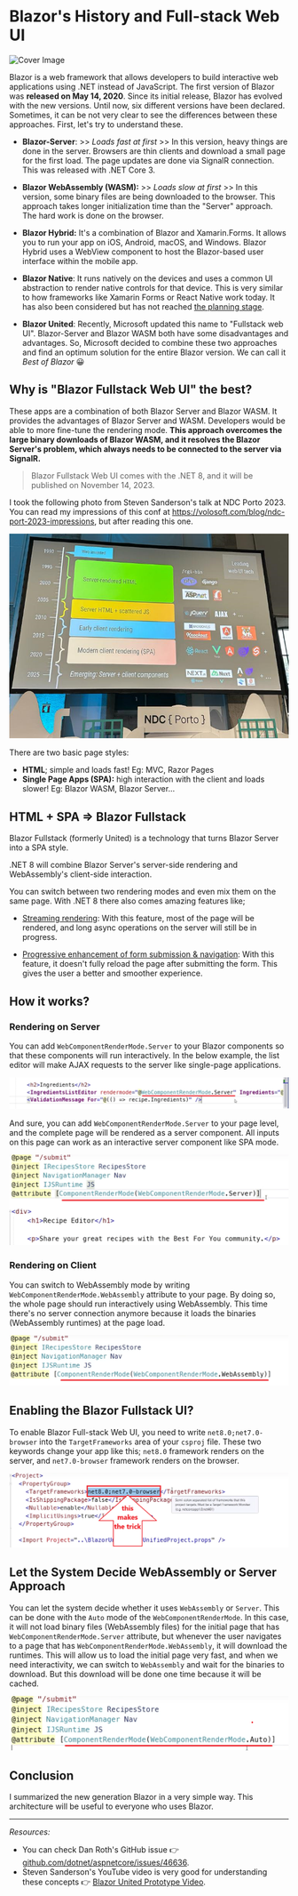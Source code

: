 # Blazor's History and Full-stack Web UI

![Cover Image](https://github.com/abpframework/abp/assets/9526587/532f46d8-41a1-4fcd-bc77-f28299961a6f)


Blazor is a web framework that allows developers to build interactive web applications using .NET instead of JavaScript. The first version of Blazor was **released on May 14, 2020**.  Since its initial release, Blazor has evolved with the new versions. Until now, six different versions have been declared. Sometimes, it can be not very clear to see the differences between these approaches. First, let's try to understand these.

* **Blazor-Server**: >> *Loads fast at first* >> In this version, heavy things are done in the server. Browsers are thin clients and download a small page for the first load. The page updates are done via SignalR connection. This was released with .NET Core 3.
* **Blazor WebAssembly (WASM):** >> *Loads slow at first* >>  In this version, some binary files are being downloaded to the browser. This approach takes longer initialization time than the "Server" approach. The hard work is done on the browser. 
* **Blazor Hybrid:** It's a combination of Blazor and Xamarin.Forms. It allows you to run your app on iOS, Android, macOS, and Windows. Blazor Hybrid uses a WebView component to host the  Blazor-based user interface within the mobile app.
* **Blazor Native**: It runs natively on the devices and uses a common UI abstraction to render native controls for that device. This is very  similar to how frameworks like Xamarin Forms or React Native work today. It has also been considered but has not reached [the planning stage](https://devblogs.microsoft.com/dotnet/blazor-server-in-net-core-3-0-scenarios-and-performance/). 

* **Blazor United**: Recently, Microsoft updated this name to "Fullstack web UI". Blazor-Server and Blazor WASM both have some disadvantages and advantages. So, Microsoft decided to combine these two approaches and find an optimum solution for the entire Blazor version. We can call it *Best of Blazor* 😀

## Why is "Blazor Fullstack Web UI" the best?

These apps are a combination of both Blazor Server and Blazor WASM. It provides the advantages of Blazor Server and WASM. Developers would be able to more fine-tune the rendering mode. **This approach overcomes the large binary downloads of Blazor WASM, and it resolves the Blazor Server's problem, which always needs to be connected to the server via SignalR.** 

> Blazor Fullstack Web UI comes with the .NET 8, and it will be published on November 14, 2023.

I took the following photo from Steven Sanderson's talk at NDC Porto 2023. You can read my impressions of this conf at https://volosoft.com/blog/ndc-port-2023-impressions, but after reading this one.

![image-20231106163046763](image-20231106163046763-1699282281622-2.png)

   

There are two basic page styles:

* **HTML**; simple and loads fast! Eg: MVC, Razor Pages
* **Single Page Apps (SPA):** high interaction with the client and loads slower! Eg: Blazor WASM, Blazor Server...

## HTML + SPA => Blazor Fullstack

Blazor Fullstack (formerly United) is a technology that turns Blazor Server into a SPA style. 

.NET 8 will combine Blazor Server's server-side rendering and WebAssembly's client-side interaction.

You can switch between two rendering modes and even mix them on the same page. With .NET 8 there also comes amazing features like;

* [Streaming rendering](https://github.com/dotnet/aspnetcore/issues/46352): With this feature, most of the page will be rendered, and long async operations on the server will still be in progress. 

* [Progressive enhancement of form submission & navigation](https://github.com/dotnet/aspnetcore/issues/46399): With this feature, it doesn't fully reload the page after submitting the form. This gives the user a better and smoother experience.



## How it works?

### Rendering on Server

You can add `WebComponentRenderMode.Server` to your Blazor components so that these components will run interactively. In the below example, the list editor will make AJAX requests to the server like single-page applications.

![image-20231106172420148](image-20231106172420148.png)



And sure, you can add `WebComponentRenderMode.Server` to your page level, and the complete page will be rendered as a server component. All inputs on this page can work as an interactive server component like SPA mode.

![image-20231106172638604](image-20231106172638604.png)



### Rendering on Client

You can switch to WebAssembly mode by writing  `WebComponentRenderMode.WebAssembly` attribute to your page. By doing so, the whole page should run interactively using WebAssembly. This time there's no server connection anymore because it loads the binaries (WebAssembly runtimes) at the page load.

![image-20231106173021958](image-20231106173021958.png)


## Enabling the Blazor Fullstack UI?

To enable Blazor Full-stack Web UI, you need to write `net8.0;net7.0-browser` into the `TargetFrameworks` area of your `csproj` file. These two keywords change your app like this; `net8.0` framework renders on the server, and `net7.0-browser` framework renders on the browser.

![image-20231106173411309](image-20231106173411309.png)


## Let the System Decide WebAssembly or Server Approach

You can let the system decide whether it uses `WebAssembly` or `Server`. This can be done with the `Auto` mode of the `WebComponentRenderMode`. In this case, it will not load binary files (WebAssembly files) for the initial page that has  `WebComponentRenderMode.Server` attribute, but whenever the user navigates to a page that has `WebComponentRenderMode.WebAssembly`, it will download the runtimes. This will allow us to load the initial page very fast, and when we need interactivity, we can switch to `WebAssembly` and wait for the binaries to download. But this download will be done one time because it will be cached.

![image-20231106173849303](image-20231106173849303.png)



## Conclusion

I summarized the new generation Blazor in a very simple way. This architecture will be useful to everyone who uses Blazor.

---

*Resources:*

* You can check Dan Roth's GitHub issue 👉 [github.com/dotnet/aspnetcore/issues/46636](https://github.com/dotnet/aspnetcore/issues/46636).
* Steven Sanderson's YouTube video is very good for understanding these concepts 👉 [Blazor United Prototype Video](https://youtu.be/48G_CEGXZZM).

